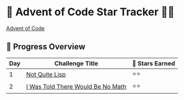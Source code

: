 # 🌟 Advent of Code Star Tracker 🎄✨

[Advent of Code](https://adventofcode.com/)

## 📅 Progress Overview

| Day  | Challenge Title           | 🌟 Stars Earned |
|------|----------------------------|-----------------|
| 1    | [Not Quite Lisp](#)          | ⭐⭐              |
| 2    | [I Was Told There Would Be No Math](#)          | ⭐⭐              |